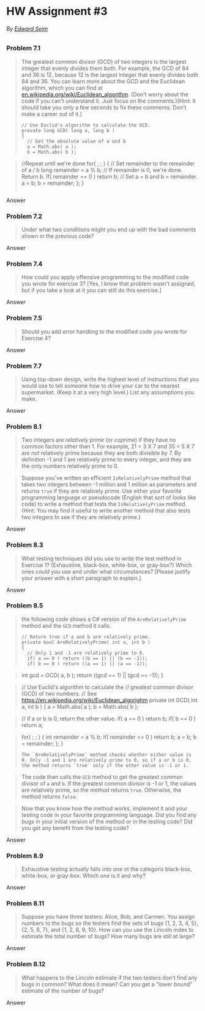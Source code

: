 # HW Assignment #3
###### By [Edward Seim](https://twitter.com/sirseim)

### Problem 7.1
> The greatest common divisor (GCD) of two integers is the largest integer that evenly divides them both. For example, the GCD of 84 and 36 is 12, because 12 is the largest integer that evenly divides both 84 and 36. You can learn more about the GCD and the Euclidean algorithm, which you can find at [en.wikipedia.org/wiki/Euclidean_algorithm](en.wikipedia.org/wiki/Euclidean_algorithm). (Don't worry about the code if you can't understand it. Just focus on the comments.)(Hint: It should take you only a few seconds to fix these comments. Don't make a career out of it.)
> ```
> // Use Euclid's algorithm to calculate the GCD.
> provate long GCD( long a, long b )
> {
>   // Get the absolute value of a and b
>   a = Math.abs( a );
>   b = Math.abs( b );

>   //Repeat until we're done
>   for( ; ; )
>   {
>     // Set remainder to the remainder of a / b
>     long remainder = a % b;
>     // If remainder is 0, we're done.  Return b.
>     If( remainder == 0 ) return b;
>     // Set a = b and b = remainder.
>     a = b;
>     b = remainder;
>   };
> }
> ```

Answer

### Problem 7.2
> Under what two conditions might you end up with the bad comments shown in the previous code?

Answer

### Problem 7.4
> How could you apply offensive programming to the modified code you wrote for exercise 3? [Yes, I know that problem wasn't assigned, but if you take a look at it you can still do this exercise.]

Answer

### Problem 7.5
> Should you add error handling to the modified code you wrote for Exercise 4?

Answer

### Problem 7.7
> Using top-down design, write the highest level of instructions that you would use to tell someone how to drive your car to the nearest supermarket. (Keep it at a very high level.) List any assumptions you make.

Answer

### Problem 8.1
> Two integers are _relatively prime_ (or _coprime_) if they have no common factors other than 1. For example, 21 = 3 X 7 and 35 = 5 X 7 are _not_ relatively prime because they are both divisible by 7. By definition -1 and 1 are relatively prime to every integer, and they are the only numbers relatively prime to 0.

> Suppose you've written an efficient `IsRelativelyPrime` method that takes two integers between -1 million and 1 million as parameters and returns `true` if they are relatively prime. Use either your favorite programming language or pseudocode (English that sort of looks like code) to write a method that tests the `IsRelativelyPrime` method. (Hint: You may find it useful to write another method that also tests two integers to see if they are relatively prime.)

Answer

### Problem 8.3
> What testing techniques did you use to write the test method in Exercise 1? (Exhaustive, black-box, white-box, or gray-box?) Which ones _could_ you use and under what circumstances? [Please justify your answer with a short paragraph to explain.]

Answer

### Problem 8.5
> the following code shows a C# version of the `AreRelativelyPrime` method and the `GCD` method it calls.
> ```
> // Return true if a and b are relatively prime.
> private bool AreRelativelyPrime( int a, int b )
> {
>   // Only 1 and -1 are relatively prime to 0.
>   if( a == 0 ) return ((b == 1) || (b == -1));
>   if( b == 0 ) return ((a == 1) || (a == -1));

>   int gcd = GCD( a, b );
>   return ((gcd == 1) || (gcd == -1));
> }

> // Use Euclid's algorithm to calculate the
> // greatest common divisor (GCD) of two numbers.
> // See https://en.wikipedia.org/wiki/Euclidean_algorighm
> private int GCD( int a, int b )
> {
>   a = Math.abs( a );
>   b = Math.abs( b );

>   // if a or b is 0, return the other value.
>   if( a == 0 ) return b;
>   if( b == 0 ) return a;

>   for( ; ; )
>   {
>     int remainder = a % b;
>     if( remainder == 0 ) return b;
>     a = b;
>     b = remainder;
>   };
> }
> ```
> The `AreRelativelyPrime` method checks whether either value is 0. Only -1 and 1 are relatively prime to 0, so if a or b is 0, the method returns `true` only if the other value is -1 or 1.

>The code then calls the `GCD` method to get the greatest common divisor of `a` and `b`. If the greatest common divisor is -1 or 1, the values are relatively prime, so the method returns `true`. Otherwise, the method returns `false`.

>Now that you know how the method works, implement it and your testing code in your favorite programming language. Did you find any bugs in your initial version of the method or in the testing code? Did you get any benefit from the testing code?

Answer

### Problem 8.9
> Exhaustive testing actually falls into one ot the categoris black-box, white-box, or gray-box. Which one is it and why?

Answer

### Problem 8.11
> Suppose you have three testers: Alice, Bob, and Carmen. You assign numbers to the bugs so the testers find the sets of bugs {1, 2, 3, 4, 5}, {2, 5, 6, 7}, and {1, 2, 8, 9, 10}. How can you use the Lincoln index to estimate the total number of bugs? How many bugs are still at large?

Answer

### Problem 8.12
> What happens to the Lincoln estimate if the two testers don't find any bugs in common? What does it mean? Can you get a "lower bound" estimate of the number of bugs?

Answer
